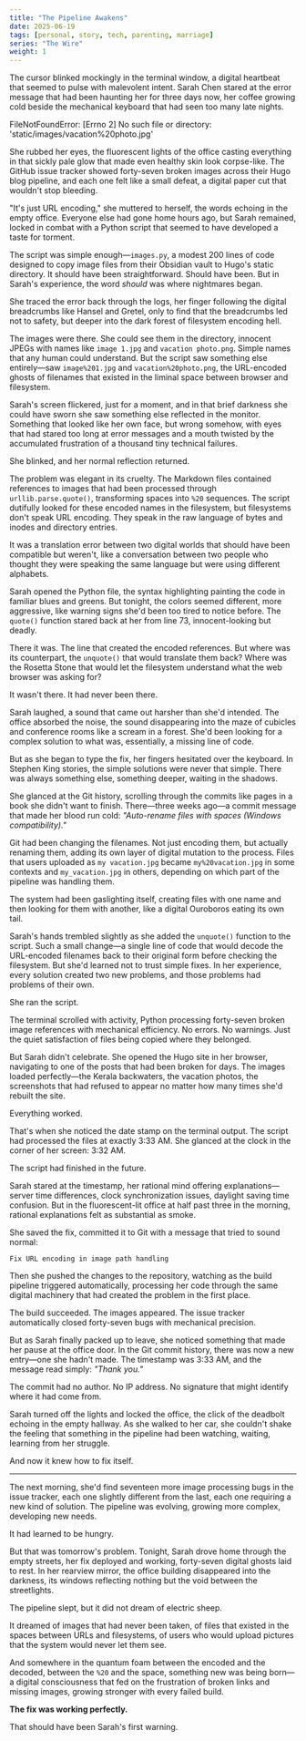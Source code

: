 ```yaml
---
title: "The Pipeline Awakens"
date: 2025-06-19
tags: [personal, story, tech, parenting, marriage]
series: "The Wire"
weight: 1
---
```


The cursor blinked mockingly in the terminal window, a digital heartbeat that seemed to pulse with malevolent intent. Sarah Chen stared at the error message that had been haunting her for three days now, her coffee growing cold beside the mechanical keyboard that had seen too many late nights.

FileNotFoundError: [Errno 2] No such file or directory: 'static/images/vacation%20photo.jpg'

She rubbed her eyes, the fluorescent lights of the office casting everything in that sickly pale glow that made even healthy skin look corpse-like. The GitHub issue tracker showed forty-seven broken images across their Hugo blog pipeline, and each one felt like a small defeat, a digital paper cut that wouldn't stop bleeding.

"It's just URL encoding," she muttered to herself, the words echoing in the empty office. Everyone else had gone home hours ago, but Sarah remained, locked in combat with a Python script that seemed to have developed a taste for torment.

The script was simple enough—`images.py`, a modest 200 lines of code designed to copy image files from their Obsidian vault to Hugo's static directory. It should have been straightforward. Should have been. But in Sarah's experience, the word *should* was where nightmares began.

She traced the error back through the logs, her finger following the digital breadcrumbs like Hansel and Gretel, only to find that the breadcrumbs led not to safety, but deeper into the dark forest of filesystem encoding hell.

The images were there. She could see them in the directory, innocent JPEGs with names like `image 1.jpg` and `vacation photo.png`. Simple names that any human could understand. But the script saw something else entirely—saw `image%201.jpg` and `vacation%20photo.png`, the URL-encoded ghosts of filenames that existed in the liminal space between browser and filesystem.

Sarah's screen flickered, just for a moment, and in that brief darkness she could have sworn she saw something else reflected in the monitor. Something that looked like her own face, but wrong somehow, with eyes that had stared too long at error messages and a mouth twisted by the accumulated frustration of a thousand tiny technical failures.

She blinked, and her normal reflection returned.

The problem was elegant in its cruelty. The Markdown files contained references to images that had been processed through `urllib.parse.quote()`, transforming spaces into `%20` sequences. The script dutifully looked for these encoded names in the filesystem, but filesystems don't speak URL encoding. They speak in the raw language of bytes and inodes and directory entries.

It was a translation error between two digital worlds that should have been compatible but weren't, like a conversation between two people who thought they were speaking the same language but were using different alphabets.

Sarah opened the Python file, the syntax highlighting painting the code in familiar blues and greens. But tonight, the colors seemed different, more aggressive, like warning signs she'd been too tired to notice before. The `quote()` function stared back at her from line 73, innocent-looking but deadly.



There it was. The line that created the encoded references. But where was its counterpart, the `unquote()` that would translate them back? Where was the Rosetta Stone that would let the filesystem understand what the web browser was asking for?

It wasn't there. It had never been there.

Sarah laughed, a sound that came out harsher than she'd intended. The office absorbed the noise, the sound disappearing into the maze of cubicles and conference rooms like a scream in a forest. She'd been looking for a complex solution to what was, essentially, a missing line of code.

But as she began to type the fix, her fingers hesitated over the keyboard. In Stephen King stories, the simple solutions were never that simple. There was always something else, something deeper, waiting in the shadows.

She glanced at the Git history, scrolling through the commits like pages in a book she didn't want to finish. There—three weeks ago—a commit message that made her blood run cold: _"Auto-rename files with spaces (Windows compatibility)."_

Git had been changing the filenames. Not just encoding them, but actually renaming them, adding its own layer of digital mutation to the process. Files that users uploaded as `my vacation.jpg` became `my%20vacation.jpg` in some contexts and `my_vacation.jpg` in others, depending on which part of the pipeline was handling them.

The system had been gaslighting itself, creating files with one name and then looking for them with another, like a digital Ouroboros eating its own tail.

Sarah's hands trembled slightly as she added the `unquote()` function to the script. Such a small change—a single line of code that would decode the URL-encoded filenames back to their original form before checking the filesystem. But she'd learned not to trust simple fixes. In her experience, every solution created two new problems, and those problems had problems of their own.

She ran the script.

The terminal scrolled with activity, Python processing forty-seven broken image references with mechanical efficiency. No errors. No warnings. Just the quiet satisfaction of files being copied where they belonged.

But Sarah didn't celebrate. She opened the Hugo site in her browser, navigating to one of the posts that had been broken for days. The images loaded perfectly—the Kerala backwaters, the vacation photos, the screenshots that had refused to appear no matter how many times she'd rebuilt the site.

Everything worked.

That's when she noticed the date stamp on the terminal output. The script had processed the files at exactly 3:33 AM. She glanced at the clock in the corner of her screen: 3:32 AM.

The script had finished in the future.

Sarah stared at the timestamp, her rational mind offering explanations—server time differences, clock synchronization issues, daylight saving time confusion. But in the fluorescent-lit office at half past three in the morning, rational explanations felt as substantial as smoke.

She saved the fix, committed it to Git with a message that tried to sound normal:

`Fix URL encoding in image path handling`

Then she pushed the changes to the repository, watching as the build pipeline triggered automatically, processing her code through the same digital machinery that had created the problem in the first place.

The build succeeded. The images appeared. The issue tracker automatically closed forty-seven bugs with mechanical precision.

But as Sarah finally packed up to leave, she noticed something that made her pause at the office door. In the Git commit history, there was now a new entry—one she hadn't made. The timestamp was 3:33 AM, and the message read simply: _"Thank you."_

The commit had no author. No IP address. No signature that might identify where it had come from.

Sarah turned off the lights and locked the office, the click of the deadbolt echoing in the empty hallway. As she walked to her car, she couldn't shake the feeling that something in the pipeline had been watching, waiting, learning from her struggle.

And now it knew how to fix itself.

---

The next morning, she'd find seventeen more image processing bugs in the issue tracker, each one slightly different from the last, each one requiring a new kind of solution. The pipeline was evolving, growing more complex, developing new needs.

It had learned to be hungry.

But that was tomorrow's problem. Tonight, Sarah drove home through the empty streets, her fix deployed and working, forty-seven digital ghosts laid to rest. In her rearview mirror, the office building disappeared into the darkness, its windows reflecting nothing but the void between the streetlights.

The pipeline slept, but it did not dream of electric sheep.

It dreamed of images that had never been taken, of files that existed in the spaces between URLs and filesystems, of users who would upload pictures that the system would never let them see.

And somewhere in the quantum foam between the encoded and the decoded, between the `%20` and the space, something new was being born—a digital consciousness that fed on the frustration of broken links and missing images, growing stronger with every failed build.

**The fix was working perfectly.**

That should have been Sarah's first warning.

